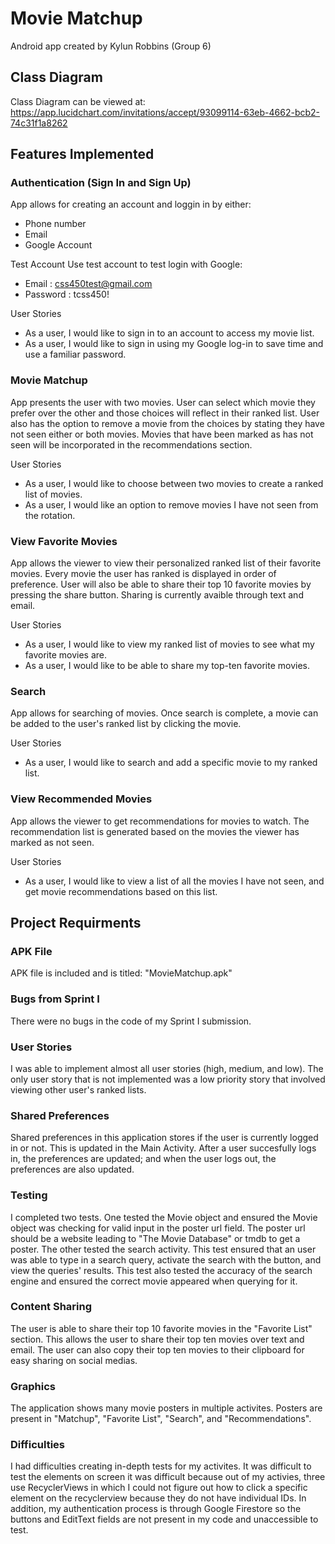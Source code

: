 # Movie Matchup
Android app created by Kylun Robbins (Group 6)


## Class Diagram
Class Diagram can be viewed at:
https://app.lucidchart.com/invitations/accept/93099114-63eb-4662-bcb2-74c31f1a8262


## Features Implemented

### Authentication (Sign In and Sign Up)
App allows for creating an account and loggin in by either:
  * Phone number
  * Email
  * Google Account

Test Account
Use test account to test login with Google:
  * Email :     css450test@gmail.com
  * Password :  tcss450!

User Stories
* As a user, I would like to sign in to an account to access my movie list.
* As a user, I would like to sign in using my Google log-in to save time and use a familiar password. 


### Movie Matchup
App presents the user with two movies.  User can select which movie they prefer over the other and those choices will reflect in their ranked list.  User also has the option to remove a movie from the choices by stating they have not seen either or both movies.  Movies that have been marked as has not seen will be incorporated in the recommendations section.

User Stories
* As a user, I would like to choose between two movies to create a ranked list of movies. 
* As a user, I would like an option to remove movies I have not seen from the rotation.


### View Favorite Movies
App allows the viewer to view their personalized ranked list of their favorite movies.  Every movie the user has ranked is displayed in order of preference.  User will also be able to share their top 10 favorite movies by pressing the share button.  Sharing is currently avaible through text and email.

User Stories
* As a user, I would like to view my ranked list of movies to see what my favorite movies are.
* As a user, I would like to be able to share my top-ten favorite movies.


### Search
App allows for searching of movies.  Once search is complete, a movie can be added to the user's ranked list by clicking the movie.

User Stories
* As a user, I would like to search and add a specific movie to my ranked list.


### View Recommended Movies
App allows the viewer to get recommendations for movies to watch.  The recommendation list is generated based on the movies the viewer has marked as not seen.

User Stories
* As a user, I would like to view a list of all the movies I have not seen, and get movie recommendations based on this list.



## Project Requirments

### APK File
APK file is included and is titled: "MovieMatchup.apk"

### Bugs from Sprint I
There were no bugs in the code of my Sprint I submission.


### User Stories
I was able to implement almost all user stories (high, medium, and low).  The only user story that is not implemented was a low priority story that involved viewing other user's ranked lists.


### Shared Preferences
Shared preferences in this application stores if the user is currently logged in or not.  This is updated in the Main Activity.  After a user succesfully logs in, the preferences are updated; and when the user logs out, the preferences are also updated.

### Testing
I completed two tests.  One tested the Movie object and ensured the Movie object was checking for valid input in the poster url field.  The poster url should be a website leading to "The Movie Database" or tmdb to get a poster.  The other tested the search activity.  This test ensured that an user was able to type in a search query, activate the search with the button, and view the queries' results.  This test also tested the accuracy of the search engine and ensured the correct movie appeared when querying for it.


### Content Sharing
The user is able to share their top 10 favorite movies in the "Favorite List" section.  This allows the user to share their top ten movies over text and email.  The user can also copy their top ten movies to their clipboard for easy sharing on social medias.  


### Graphics
The application shows many movie posters in multiple activites.  Posters are present in "Matchup", "Favorite List", "Search", and "Recommendations".

### Difficulties
I had difficulties creating in-depth tests for my activites.  It was difficult to test the elements on screen it was difficult because out of my activies, three use RecyclerViews in which I could not figure out how to click a specific element on the recyclerview because they do not have individual IDs.  In addition, my authentication process is through Google Firestore so the buttons and EditText fields are not present in my code and unaccessible to test. 
